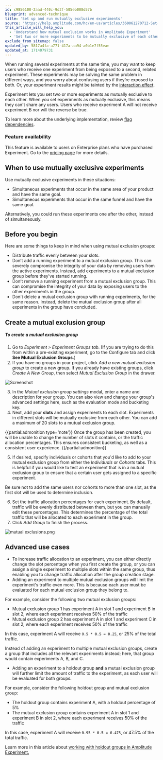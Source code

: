 ```yaml
---
id: c9856100-2aad-440c-9d2f-505eb008d57b
blueprint: advanced-technique
title: 'Set up and run mutually exclusive experiments'
source: 'https://help.amplitude.com/hc/en-us/articles/360061270712-Set-up-and-run-mutually-exclusive-experiments'
this_article_will_help_you:
  - 'Understand how mutual exclusion works in Amplitude Experiment'
  - 'Set two or more experiments to be mutually exclusive of each other'
exclude_from_sitemap: false
updated_by: 5817a4fa-a771-417a-aa94-a0b1e7f55eae
updated_at: 1714079731
---
```

When running several experiments at the same time, you may want to keep users who receive one experiment from being exposed to a second, related experiment. These experiments may be solving the same problem in different ways, and you worry about confusing users if they’re exposed to both. Or, your experiment results might be tainted by the [interaction effect](https://dictionary.apa.org/interaction-effect). 

Experiment lets you set two or more experiments as mutually exclusive to each other. When you set experiments as mutually exclusive, this means they can't share any users. Users who receive experiment A will not receive experiment B nor will the reverse be true. 

To learn more about the underlying implementation, review [flag dependencies](https://www.docs.developers.amplitude.com/experiment/general/flag-dependencies).

### Feature availability

This feature is available to users on Enterprise plans who have purchased Experiment. Go to the [pricing page](https://amplitude.com/pricing) for more details.

## When to use mutually exclusive experiments

Use mutually exclusive experiments in these situations:

* Simultaneous experiments that occur in the same area of your product and have the same goal.
* Simultaneous experiments that occur in the same funnel and have the same goal.

Alternatively, you could run these experiments one after the other, instead of simultaneously.

## Before you begin

Here are some things to keep in mind when using mutual exclusion groups:

* Distribute traffic evenly between your slots.
* Don’t add a running experiment to a mutual exclusion group. This can severely compromise the integrity of your data by removing users from the active experiments. Instead, add experiments to a mutual exclusion group before they've started running.
* Don’t remove a running experiment from a mutual exclusion group. This can compromise the integrity of your data by exposing users to the other experiments in the group.
* Don't delete a mutual exclusion group with running experiments, for the same reason. Instead, delete the mutual exclusion group after all experiments in the group have concluded.

## Create a mutual exclusion group

##### To create a mutual exclusion group

1. Go to *Experiment > Experiment Groups tab*. 
(If you are trying to do this from within a pre-existing experiment, go to the Configure tab and click **See Mutual Exclusion Groups**.)
1. If you have no groups in your project, click *Add a new mutual exclusion group* to create a new group. If you already have existing groups, click *Create A New Group*, then select *Mutual Exclusion Group* in the drawer.  
  
![Screenshot](/docs/output/img/advanced-techniques/screenshot.png)

3. In the *Mutual exclusion group settings* modal, enter a name and description for your group. You can also view and change your group's advanced settings here, such as the evaluation mode and bucketing key.
4. Next, add your **slots** and assign experiments to each slot. Experiments in different slots will be mutually exclusive from each other. You can add a maximum of 20 slots to a mutual exclusion group.

{{partial:admonition type='note'}}
Once the group has been created, you will be unable to change the number of slots it contains, or the traffic allocation percentages. This ensures consistent bucketing, as well as a consistent user experience.
{{/partial:admonition}}

5. If desired, specify individuals or cohorts that you'd like to add to your mutual exclusion group from either the *Individuals* or *Cohorts* tabs. This is helpful if you would like to test an experiment that is in a mutual exclusion group to ensure that a certain user gets assigned to a specific experiment.  
  
Be sure not to add the same users nor cohorts to more than one slot, as the first slot will be used to determine inclusion.

6. Set the traffic allocation percentages for each experiment. By default, traffic will be evenly distributed between them, but you can manually edit these percentages. This determines the percentage of the total traffic that will be allocated to each experiment in the group.
7. Click *Add Group* to finish the process.  

![mutual exclusions.png](/docs/output/img/advanced-techniques/mutual-exclusions-png.png)

## Advanced use cases

* To increase traffic allocation to an experiment, you can either directly change the slot percentage when you first create the group, or you can assign a single experiment to multiple slots within the same group, thus enabling you to change traffic allocation after the group creation stage.
* Adding an experiment to multiple mutual exclusion groups will limit the experiment's traffic even more. This is because each user must be evaluated for each mutual exclusion group they belong to.  
  
For example, consider the following two mutual exclusion groups:

* Mutual exclusion group 1 has experiment A in slot 1 and experiment B in slot 2, where each experiment receives 50% of the traffic
* Mutual exclusion group 2 has experiment A in slot 1 and experiment C in slot 2, where each experiment receives 50% of the traffic

In this case, experiment A will receive `0.5 * 0.5 = 0.25`, or 25% of the total traffic.

Instead of adding an experiment to multiple mutual exclusion groups, create a group that includes all the relevant experiments instead; here, that group would contain experiments A, B, and C.

* Adding an experiment to a holdout group **and** a mutual exclusion group will further limit the amount of traffic to the experiment, as each user will be evaluated for both groups.

For example, consider the following holdout group and mutual exclusion group: 

* The holdout group contains experiment A, with a holdout percentage of 5%
* The mutual exclusion group contains experiment A in slot 1 and experiment B in slot 2, where each experiment receives 50% of the traffic

In this case, experiment A will receive `0.95 * 0.5 = 0.475`, or 47.5% of the total traffic.

Learn more in this article about [working with holdout groups in Amplitude Experiment.](/docs/feature-experiment/advanced-techniques/holdout-groups-exclude-users)